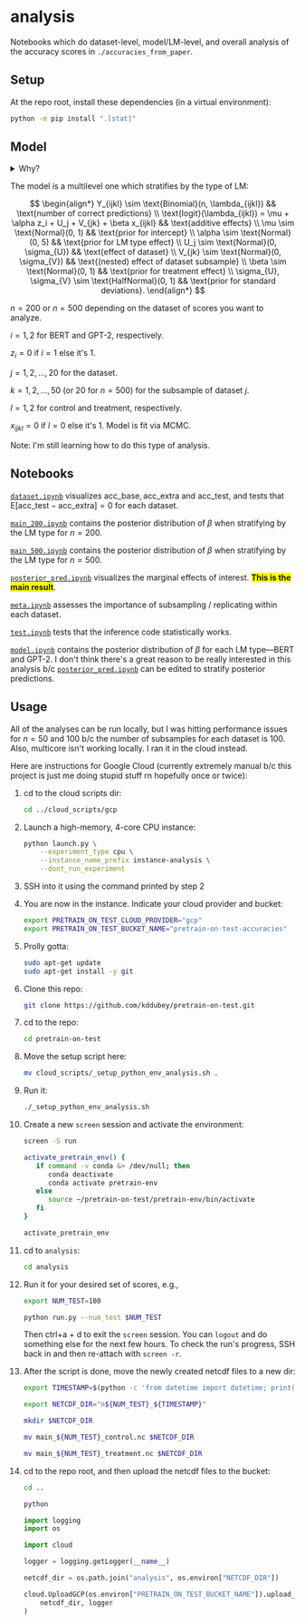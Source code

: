 # analysis

Notebooks which do dataset-level, model/LM-level, and overall analysis of the accuracy
scores in `./accuracies_from_paper`.

## Setup

At the repo root, install these dependencies (in a virtual environment):

```bash
python -m pip install ".[stat]"
```


## Model

<details>
<summary>Why?</summary>

The model might be fancy-looking and fancily-estimated. Here is justification for that.

Reporting means is not enough, especially when studying few-shot learning. The two long
figures in [`main_200.ipynb`](./main_200.ipynb) and [`main_500.ipynb`](./main_500.ipynb)
demonstrate that there is considerable variance, despite pairing the accuracy
estimators. (One source of variance is intentionally introduced: the subsamples/splits.
The other source of variance is inherent: the added linear layer to perform
classification is initialized with random weights.) While these visualizations tell us
about how raw accuracy differences vary, they do not tell us how the mean accuracy
difference varies. We seek a neat answer to the core question: on our benchmark of 25
classification tasks, how much does the average benchmark accuracy differ between two
modeling techniques, and how much does this average difference vary?

One way to communicate the variance is to estimate the standard error of the mean
difference across classification tasks. But the standard error statistic can be
difficult to interpret ([Morey et al.,
2016](https://pubmed.ncbi.nlm.nih.gov/26450628/)). Furthermore, its computation is not
completely trivial due to the data's hierarchical dependency structure: each triple,
($\text{acc}\_\text{extra}, \text{acc}\_\text{test}, \text{acc}\_\text{base}$), is drawn
from (`train`, `test`), which is itself drawn from the given classification dataset.

This analysis does not aim to estimate standard errors. Instead, posterior predictive
distributions will be estimated by fitting and sampling from a hierarchical model,
specified below. [Slide
14](https://docs.google.com/presentation/d/1WiaTOMplciOHM3qp6FTu5BYRlDdlrRI5A5ayOLaBEUA/edit#slide=id.g2689f42eff3_0_108)
contains a figure connecting the data generation process to the model.

</details>

The model is a multilevel one which stratifies by the type of LM:

$$
\begin{align*}
Y_{ijkl} \sim \text{Binomial}(n, \lambda_{ijkl}) && \text{number of correct predictions} \\
\text{logit}(\lambda_{ijkl}) = \mu + \alpha z_i + U_j + V_{jk} + \beta x_{ijkl} && \text{additive effects} \\
\mu \sim \text{Normal}(0, 1) && \text{prior for intercept} \\
\alpha \sim \text{Normal}(0, 5) && \text{prior for LM type effect} \\
U_j \sim \text{Normal}(0, \sigma_{U}) && \text{effect of dataset} \\
V_{jk} \sim \text{Normal}(0, \sigma_{V}) && \text{(nested) effect of dataset subsample} \\
\beta \sim \text{Normal}(0, 1) && \text{prior for treatment effect} \\
\sigma_{U}, \sigma_{V} \sim \text{HalfNormal}(0, 1) && \text{prior for standard deviations}.
\end{align*}
$$

$n = 200$ or $n = 500$ depending on the dataset of scores you want to analyze.

$i = 1, 2$ for BERT and GPT-2, respectively.

$z_i = 0$ if $i = 1$ else it's $1$.

$j = 1, 2, \dots, 20$ for the dataset.

$k = 1, 2, \dots, 50$ (or $20$ for $n = 500$) for the subsample of dataset $j$.

$l = 1, 2$ for control and treatment, respectively.

$x_{ijkl} = 0$ if $l = 0$ else it's $1$. Model is fit via MCMC.

Note: I'm still learning how to do this type of analysis.


## Notebooks

[`dataset.ipynb`](./dataset.ipynb) visualizes $\text{acc}\_\text{base},
\text{acc}\_\text{extra}$ and $\text{acc}\_\text{test}$, and tests that
$\text{E}[\text{acc}\_\text{test} - \text{acc}\_\text{extra}] = 0$ for each dataset.

[`main_200.ipynb`](./main_200.ipynb) contains the posterior distribution of $\beta$ when
stratifying by the LM type for $n = 200$.

[`main_500.ipynb`](./main_500.ipynb) contains the posterior distribution of $\beta$ when
stratifying by the LM type for $n = 500$.

[`posterior_pred.ipynb`](./posterior_pred.ipynb) visualizes the marginal effects of
interest. <span style="background-color: #FFFF00"><b>This is the main result</b></span>.

[`meta.ipynb`](./meta.ipynb) assesses the importance of subsampling / replicating within
each dataset.

[`test.ipynb`](./test.ipynb) tests that the inference code statistically works.

[`model.ipynb`](./model.ipynb) contains the posterior distribution of $\beta$ for each
LM type—BERT and GPT-2. I don't think there's a great reason to be really interested in
this analysis b/c [`posterior_pred.ipynb`](./posterior_pred.ipynb) can be edited to
stratify posterior predictions.


## Usage

All of the analyses can be run locally, but I was hitting performance issues for $n =
50$ and $100$ b/c the number of subsamples for each dataset is $100$. Also, multicore
isn't working locally. I ran it in the cloud instead.

Here are instructions for Google Cloud (currently extremely manual b/c this project is
just me doing stupid stuff rn hopefully once or twice):

1. cd to the cloud scripts dir:

   ```bash
   cd ../cloud_scripts/gcp
   ```

2. Launch a high-memory, 4-core CPU instance:

   ```bash
   python launch.py \
       --experiment_type cpu \
       --instance_name_prefix instance-analysis \
       --dont_run_experiment
   ```

3. SSH into it using the command printed by step 2

4. You are now in the instance. Indicate your cloud provider and bucket:

   ```bash
   export PRETRAIN_ON_TEST_CLOUD_PROVIDER="gcp"
   export PRETRAIN_ON_TEST_BUCKET_NAME="pretrain-on-test-accuracies"
   ```

5. Prolly gotta:

   ```bash
   sudo apt-get update
   sudo apt-get install -y git
   ```

6. Clone this repo:

   ```bash
   git clone https://github.com/kddubey/pretrain-on-test.git
   ```

7. cd to the repo:

   ```bash
   cd pretrain-on-test
   ```

8. Move the setup script here:

   ```bash
   mv cloud_scripts/_setup_python_env_analysis.sh .
   ```

9. Run it:

   ```bash
   ./_setup_python_env_analysis.sh
   ```

10. Create a new `screen` session and activate the environment:

    ```bash
    screen -S run
    ```

    ```bash
    activate_pretrain_env() {
       if command -v conda &> /dev/null; then
          conda deactivate
          conda activate pretrain-env
       else
          source ~/pretrain-on-test/pretrain-env/bin/activate
       fi
    }
    ```

    ```bash
    activate_pretrain_env
    ```

11. cd to `analysis`:

    ```bash
    cd analysis
    ```

12. Run it for your desired set of scores, e.g.,

    ```bash
    export NUM_TEST=100
    ```

    ```bash
    python run.py --num_test $NUM_TEST
    ```

    Then ctrl+a + d to exit the `screen` session. You can `logout` and do something else
    for the next few hours. To check the run's progress, SSH back in and then re-attach
    with `screen -r`.

13. After the script is done, move the newly created netcdf files to a new dir:

    ```bash
    export TIMESTAMP=$(python -c 'from datetime import datetime; print(datetime.now().strftime("%Y%m%d%H%M%S"))')
    ```

    ```bash
    export NETCDF_DIR="n${NUM_TEST}_${TIMESTAMP}"
    ```

    ```bash
    mkdir $NETCDF_DIR
    ```

    ```bash
    mv main_${NUM_TEST}_control.nc $NETCDF_DIR
    ```

    ```bash
    mv main_${NUM_TEST}_treatment.nc $NETCDF_DIR
    ```

14. cd to the repo root, and then upload the netcdf files to the bucket:

    ```bash
    cd ..
    ```

    ```bash
    python
    ```

    ```python
    import logging
    import os

    import cloud

    logger = logging.getLogger(__name__)

    netcdf_dir = os.path.join("analysis", os.environ["NETCDF_DIR"])

    cloud.UploadGCP(os.environ["PRETRAIN_ON_TEST_BUCKET_NAME"]).upload_directory(
        netcdf_dir, logger
    )
    ```
